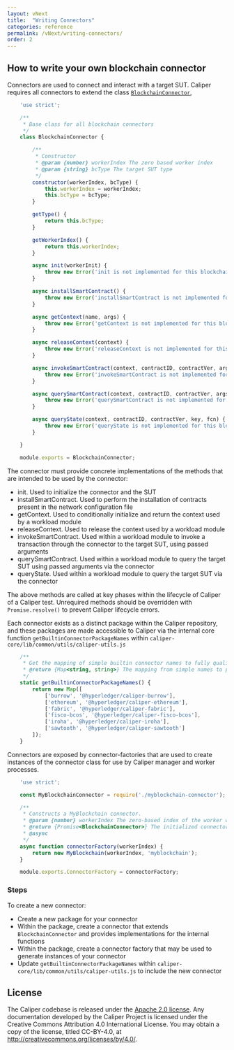 ```yaml
---
layout: vNext
title:  "Writing Connectors"
categories: reference
permalink: /vNext/writing-connectors/
order: 2
---
```


## How to write your own blockchain connector
Connectors are used to connect and interact with a target SUT. Caliper requires all connectors to extend the class [`BlockchainConnector`](https://github.com/hyperledger/caliper/blob/master/packages/caliper-core/lib/common/core/blockchain-connector.js),

```javascript
    'use strict';

    /**
     * Base class for all blockchain connectors
     */
    class BlockchainConnector {

        /**
         * Constructor
         * @param {number} workerIndex The zero based worker index
         * @param {string} bcType The target SUT type
         */
        constructor(workerIndex, bcType) {
            this.workerIndex = workerIndex;
            this.bcType = bcType;
        }

        getType() {
            return this.bcType;
        }

        getWorkerIndex() {
            return this.workerIndex;
        }

        async init(workerInit) {
            throw new Error('init is not implemented for this blockchain connector');
        }

        async installSmartContract() {
            throw new Error('installSmartContract is not implemented for this blockchain connector');
        }

        async getContext(name, args) {
            throw new Error('getContext is not implemented for this blockchain connector');
        }

        async releaseContext(context) {
            throw new Error('releaseContext is not implemented for this blockchain connector');
        }

        async invokeSmartContract(context, contractID, contractVer, args, timeout) {
            throw new Error('invokeSmartContract is not implemented for this blockchain connector');
        }

        async querySmartContract(context, contractID, contractVer, args, timeout) {
            throw new Error('querySmartContract is not implemented for this blockchain connector');
        }

        async queryState(context, contractID, contractVer, key, fcn) {
            throw new Error('queryState is not implemented for this blockchain connector');
        }

    }

    module.exports = BlockchainConnector;
```

The connector must provide concrete implementations of the methods that are intended to be used by the connector:
- init. Used to initialize the connector and the SUT
- installSmartContract. Used to perform the installation of contracts present in the network configuration file
- getContext. Used to conditionally initialize and return the context used by a workload module
- releaseContext. Used to release the context used by a workload module
- invokeSmartContract. Used within a workload module to invoke a transaction through the connector to the target SUT, using passed arguments
- querySmartContract. Used within a workload module to query the target SUT using passed arguments via the connector
- queryState. Used within a workload module to query the target SUT via the connector

The above methods are called at key phases within the lifecycle of Caliper of a Caliper test. Unrequired methods should be overridden with `Promise.resolve()` to prevent Caliper lifecycle errors.

Each connector exists as a distinct package within the Caliper repository, and these packages are made accessible to Caliper via the internal core function `getBuiltinConnectorPackageNames` within `caliper-core/lib/common/utils/caliper-utils.js`

```javascript
    /**
     * Get the mapping of simple builtin connector names to fully qualified package names.
     * @return {Map<string, string>} The mapping from simple names to package names.
     */
    static getBuiltinConnectorPackageNames() {
        return new Map([
            ['burrow', '@hyperledger/caliper-burrow'],
            ['ethereum', '@hyperledger/caliper-ethereum'],
            ['fabric', '@hyperledger/caliper-fabric'],
            ['fisco-bcos', '@hyperledger/caliper-fisco-bcos'],
            ['iroha', '@hyperledger/caliper-iroha'],
            ['sawtooth', '@hyperledger/caliper-sawtooth']
        ]);
    }
```

Connectors are exposed by connector-factories that are used to create instances of the connector class for use by Caliper manager and worker processes.

```javascript
    'use strict';

    const MyBlockchainConnector = require('./myblockchain-connector');

    /**
     * Constructs a MyBlockchain connector.
     * @param {number} workerIndex The zero-based index of the worker who wants to create an adapter connector. -1 for the manager process.
     * @return {Promise<BlockchainConnector>} The initialized connector instance.
     * @async
     */
    async function connectorFactory(workerIndex) {
        return new MyBlockchain(workerIndex, 'myblockchain');
    }

    module.exports.ConnectorFactory = connectorFactory;
```

### Steps
To create a new connector:
- Create a new package for your connector
- Within the package, create a connector that extends `BlockchainConnector` and provides implementations for the internal functions
- Within the package, create a connector factory that may be used to generate instances of your connector
- Update `getBuiltinConnectorPackageNames` within `caliper-core/lib/common/utils/caliper-utils.js` to include the new connector

## License
The Caliper codebase is released under the [Apache 2.0 license](./LICENSE.md). Any documentation developed by the Caliper Project is licensed under the Creative Commons Attribution 4.0 International License. You may obtain a copy of the license, titled CC-BY-4.0, at http://creativecommons.org/licenses/by/4.0/.
